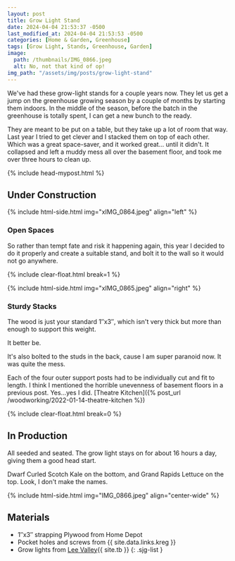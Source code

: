 ```yaml
---
layout: post
title: Grow Light Stand
date: 2024-04-04 21:53:37 -0500
last_modified_at: 2024-04-04 21:53:53 -0500
categories: [Home & Garden, Greenhouse]
tags: [Grow Light, Stands, Greenhouse, Garden]
image:
  path: /thumbnails/IMG_0866.jpeg
  alt: No, not that kind of op!
img_path: "/assets/img/posts/grow-light-stand"
---
```


We've had these grow-light stands for a couple years now.  They let us get a jump on the greenhouse growing season by a couple of months by starting them indoors.  In the middle of the season, before the batch in the greenhouse is totally spent, I can get a new bunch to the ready.

They are meant to be put on a table, but they take up a lot of room that way.  Last year I tried to get clever and I stacked them on top of each other.  Which was a great space-saver, and it worked great... until it didn't.  It collapsed and left a muddy mess all over the basement floor, and took me over three hours to clean up.

{% include head-mypost.html %}

## Under Construction

{% include html-side.html img="xIMG_0864.jpeg" align="left" %}

### Open Spaces

So rather than tempt fate and risk it happening again, this year I decided to do it properly and create a suitable stand, and bolt it to the wall so it would not go anywhere.

{% include clear-float.html break=1 %}

{% include html-side.html img="xIMG_0865.jpeg" align="right" %}

### Sturdy Stacks

The wood is just your standard 1&Prime;x3&Prime;, which isn't very thick but more than enough to support this weight.  

It better be.

It's also bolted to the studs in the back, cause I am super paranoid now.  It was quite the mess.

Each of the four outer support posts had to be individually cut and fit to length.  I think I mentioned the horrible unevenness of basement floors in a previous post.  Yes...yes I did.  [Theatre Kitchen]({% post_url /woodworking/2022-01-14-theatre-kitchen %})

{% include clear-float.html break=0 %}

## In Production

All seeded and seated.  The grow light stays on for about 16 hours a day, giving them a good head start.  

Dwarf Curled Scotch Kale on the bottom, and Grand Rapids Lettuce on the top.  Look, I don't make the names.

{% include html-side.html img="IMG_0866.jpeg" align="center-wide" %}

## Materials

- 1&Prime;x3&Prime; strapping Plywood from Home Depot
- Pocket holes and screws from {{ site.data.links.kreg }}
- Grow lights from [Lee Valley](https://www.leevalley.com/en-ca/shop/garden/planting/grow-lights/76513-floralight-t5-led-full-spectrum-tabletop-grow-light-stand?item=PK450){{ site.tb }}
{: .sjg-list }
